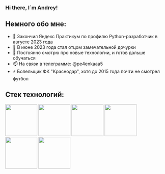 ### Hi there, I`m Andrey!


## Немного обо мне:
- 🔭 Закончил Яндекс Практикум по профилю Python-разработчик в августе 2023 года
- 👯 В июне 2023 года стал отцом замечательной дочурки
- 💬 Постоянно смотрю про новые технологии, и готов дальше обучаться
- 📫 На связи в телеграмме: @pe4enkaaa5
- ⚡ Болельщик ФК "Краснодар", хотя до 2015 года почти не смотрел футбол

## Стек технологий:
<img src="https://cdn.jsdelivr.net/gh/devicons/devicon/icons/python/python-original-wordmark.svg" width="100" height="100" />
<img src="https://cdn.jsdelivr.net/gh/devicons/devicon/icons/django/django-plain.svg" width="100" height="100"/>
<img src="https://cdn.jsdelivr.net/gh/devicons/devicon/icons/docker/docker-original-wordmark.svg" width="100" height="100"/>
<img src="https://cdn.jsdelivr.net/gh/devicons/devicon/icons/linux/linux-original.svg" width="100" height="100"/>
<img src="https://cdn.jsdelivr.net/gh/devicons/devicon/icons/nginx/nginx-original.svg" width="100" height="100"/>
<img src="https://cdn.jsdelivr.net/gh/devicons/devicon/icons/vscode/vscode-original.svg" width="100" height="100"/>
          
                                                  
          
